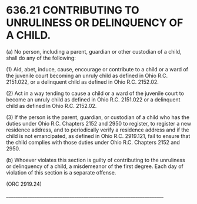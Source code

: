636.21 CONTRIBUTING TO UNRULINESS OR DELINQUENCY OF A CHILD.
============================================================

​(a) No person, including a parent, guardian or other custodian of a
child, shall do any of the following:

​(1) Aid, abet, induce, cause, encourage or contribute to a child or a
ward of the juvenile court becoming an unruly child as defined in Ohio
R.C. 2151.022, or a delinquent child as defined in Ohio R.C. 2152.02.

​(2) Act in a way tending to cause a child or a ward of the juvenile
court to become an unruly child as defined in Ohio R.C. 2151.022 or a
delinquent child as defined in Ohio R.C. 2152.02.

​(3) If the person is the parent, guardian, or custodian of a child who
has the duties under Ohio R.C. Chapters 2152 and 2950 to register, to
register a new residence address, and to periodically verify a residence
address and if the child is not emancipated, as defined in Ohio R.C.
2919.121, fail to ensure that the child complies with those duties under
Ohio R.C. Chapters 2152 and 2950.

​(b) Whoever violates this section is guilty of contributing to the
unruliness or delinquency of a child, a misdemeanor of the first degree.
Each day of violation of this section is a separate offense.

(ORC 2919.24)

\_\_\_\_\_\_\_\_\_\_\_\_\_\_\_\_\_\_\_\_\_\_\_\_\_\_\_\_\_\_\_\_\_\_\_\_\_\_\_\_\_\_\_\_\_\_\_\_\_\_\_\_\_\_\_\_\_\_\_\_\_\_\_\_\_\_\_
